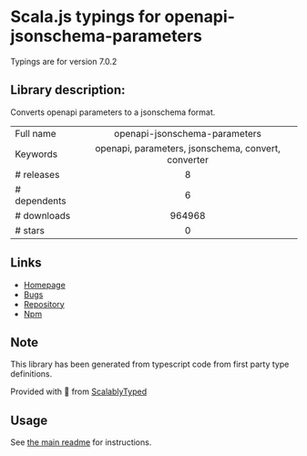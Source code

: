 
# Scala.js typings for openapi-jsonschema-parameters

Typings are for version 7.0.2

## Library description:
Converts openapi parameters to a jsonschema format.

|                    |                 |
| ------------------ | :-------------: |
| Full name          | openapi-jsonschema-parameters |
| Keywords           | openapi, parameters, jsonschema, convert, converter |
| # releases         | 8 |
| # dependents       | 6 |
| # downloads        | 964968 |
| # stars            | 0 |

## Links
- [Homepage](https://github.com/kogosoftwarellc/open-api/tree/master/packages/openapi-jsonschema-parameters#readme)
- [Bugs](https://github.com/kogosoftwarellc/open-api/issues)
- [Repository](https://github.com/kogosoftwarellc/open-api)
- [Npm](https://www.npmjs.com/package/openapi-jsonschema-parameters)
    


## Note
This library has been generated from typescript code from first party type definitions.

Provided with :purple_heart: from [ScalablyTyped](https://github.com/oyvindberg/ScalablyTyped)

## Usage
See [the main readme](../../readme.md) for instructions.


